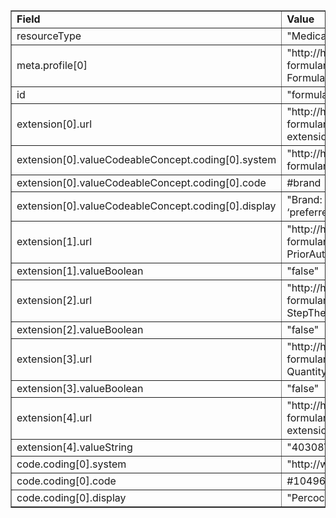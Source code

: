 <table border="1">
	<tr>
		<td><b>Field</b></td>
		<td><b>Value</b></td>
	</tr>
	<tr>
		<td>resourceType</td>
		<td>"MedicationKnowledge"</td>
	</tr>
	<tr>
		<td>meta.profile[0]</td>
		<td>"http://hl7.org/fhir/us/davinci-drug-formulary/StructureDefinition/usdf-FormularyDrug"</td>
	</tr>
	<tr>
		<td>id</td>
		<td>"formularydrugV1002"</td>
	</tr>
	<tr>
		<td>extension[0].url</td>
		<td>"http://hl7.org/fhir/us/davinci-drug-formulary/StructureDefinition/usdf-DrugTierID-extension"</td>
	</tr>
	<tr>
		<td>extension[0].valueCodeableConcept.coding[0].system</td>
		<td>"http://hl7.org/fhir/us/davinci-drug-formulary/CodeSystem/usdf-DrugTierCS"</td>
	</tr>
	<tr>
		<td>extension[0].valueCodeableConcept.coding[0].code</td>
		<td>#brand</td>
	</tr>
	<tr>
		<td>extension[0].valueCodeableConcept.coding[0].display</td>
		<td>"Brand: Brand name drugs that cost more than ‘preferred brand’ drugs."</td>
	</tr>
	<tr>
		<td>extension[1].url</td>
		<td>"http://hl7.org/fhir/us/davinci-drug-formulary/StructureDefinition/usdf-PriorAuthorization-extension"</td>
	</tr>
	<tr>
		<td>extension[1].valueBoolean</td>
		<td>"false"</td>
	</tr>
	<tr>
		<td>extension[2].url</td>
		<td>"http://hl7.org/fhir/us/davinci-drug-formulary/StructureDefinition/usdf-StepTherapyLimit-extension"</td>
	</tr>
	<tr>
		<td>extension[2].valueBoolean</td>
		<td>"false"</td>
	</tr>
	<tr>
		<td>extension[3].url</td>
		<td>"http://hl7.org/fhir/us/davinci-drug-formulary/StructureDefinition/usdf-QuantityLimit-extension"</td>
	</tr>
	<tr>
		<td>extension[3].valueBoolean</td>
		<td>"false"</td>
	</tr>
	<tr>
		<td>extension[4].url</td>
		<td>"http://hl7.org/fhir/us/davinci-drug-formulary/StructureDefinition/usdf-PlanID-extension"</td>
	</tr>
	<tr>
		<td>extension[4].valueString</td>
		<td>"40308VA0240008"</td>
	</tr>
	<tr>
		<td>code.coding[0].system</td>
		<td>"http://www.nlm.nih.gov/research/umls/rxnorm"</td>
	</tr>
	<tr>
		<td>code.coding[0].code</td>
		<td>#1049640</td>
	</tr>
	<tr>
		<td>code.coding[0].display</td>
		<td>"Percocet 5 MG / 325 MG Oral Tablet"</td>
	</tr>
</table>
